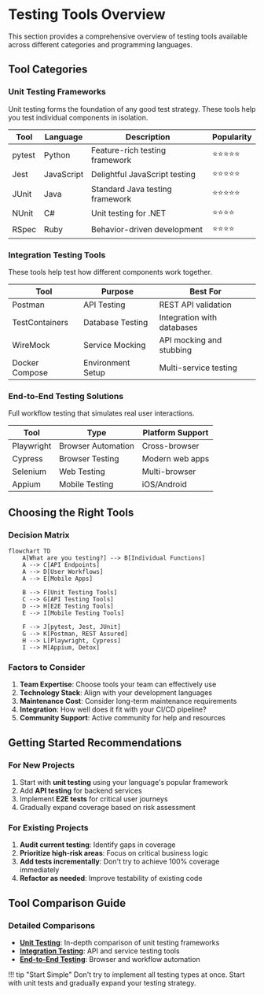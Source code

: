 # Testing Tools Overview

This section provides a comprehensive overview of testing tools available across different categories and programming languages.

## Tool Categories

### Unit Testing Frameworks

Unit testing forms the foundation of any good test strategy. These tools help you test individual components in isolation.

| Tool | Language | Description | Popularity |
|------|----------|-------------|------------|
| pytest | Python | Feature-rich testing framework | ⭐⭐⭐⭐⭐ |
| Jest | JavaScript | Delightful JavaScript testing | ⭐⭐⭐⭐⭐ |
| JUnit | Java | Standard Java testing framework | ⭐⭐⭐⭐⭐ |
| NUnit | C# | Unit testing for .NET | ⭐⭐⭐⭐ |
| RSpec | Ruby | Behavior-driven development | ⭐⭐⭐⭐ |

### Integration Testing Tools

These tools help test how different components work together.

| Tool | Purpose | Best For |
|------|---------|----------|
| Postman | API Testing | REST API validation |
| TestContainers | Database Testing | Integration with databases |
| WireMock | Service Mocking | API mocking and stubbing |
| Docker Compose | Environment Setup | Multi-service testing |

### End-to-End Testing Solutions

Full workflow testing that simulates real user interactions.

| Tool | Type | Platform Support |
|------|------|------------------|
| Playwright | Browser Automation | Cross-browser |
| Cypress | Browser Testing | Modern web apps |
| Selenium | Web Testing | Multi-browser |
| Appium | Mobile Testing | iOS/Android |

## Choosing the Right Tools

### Decision Matrix

```mermaid
flowchart TD
    A[What are you testing?] --> B[Individual Functions]
    A --> C[API Endpoints]
    A --> D[User Workflows]
    A --> E[Mobile Apps]
    
    B --> F[Unit Testing Tools]
    C --> G[API Testing Tools]
    D --> H[E2E Testing Tools]
    E --> I[Mobile Testing Tools]
    
    F --> J[pytest, Jest, JUnit]
    G --> K[Postman, REST Assured]
    H --> L[Playwright, Cypress]
    I --> M[Appium, Detox]
```

### Factors to Consider

1. **Team Expertise**: Choose tools your team can effectively use
2. **Technology Stack**: Align with your development languages
3. **Maintenance Cost**: Consider long-term maintenance requirements
4. **Integration**: How well does it fit with your CI/CD pipeline?
5. **Community Support**: Active community for help and resources

## Getting Started Recommendations

### For New Projects

1. Start with **unit testing** using your language's popular framework
2. Add **API testing** for backend services
3. Implement **E2E tests** for critical user journeys
4. Gradually expand coverage based on risk assessment

### For Existing Projects

1. **Audit current testing**: Identify gaps in coverage
2. **Prioritize high-risk areas**: Focus on critical business logic
3. **Add tests incrementally**: Don't try to achieve 100% coverage immediately
4. **Refactor as needed**: Improve testability of existing code

## Tool Comparison Guide

### Detailed Comparisons

- **[Unit Testing](unit-testing.md)**: In-depth comparison of unit testing frameworks
- **[Integration Testing](integration-testing.md)**: API and service testing tools
- **[End-to-End Testing](e2e-testing.md)**: Browser and workflow automation

!!! tip "Start Simple"
    Don't try to implement all testing types at once. Start with unit tests and gradually expand your testing strategy.